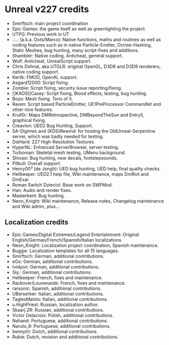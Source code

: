 # Unreal v227 credits

* Smirftsch: main project coordination
* Epic Games: the game itself as well as greenlighting the project.
* UTPG: Previous work in UT
* .:..: (a.k.a. Dots/Marco): Native functions, maths and routines as well as coding features such as in native Particle-Emitter, Octree-Hashing, Static Meshes, bug hunting, many script-fixes and additions.
* Shambler: Native coding, Anticheat, general support.
* Wolf: Anticheat, UnrealScript support.
* Chris Dohnal, aka UTGLR: original OpenGL, D3D8 and D3D9 renderers, native coding support.
* Kerilk: FMOD, OpenAL support.
* Asgard12000: Script fixing.
* Zombie: Script fixing, security issue reporting/fixing.
* []KAOS[]Casey: Script fixing, Blood effects, testing, bug hunting.
* Bozo: Mesh fixing. Tons of it.
* Raven: Script based ParticleEmitter, UE1PreProcessor Commandlet and other nice features.
* Krull0r: Maps DMRetrospective, DMBeyondTheSun and EntryII, graphical fixing.
* Creavion: UED2 Bug Hunting, Support.
* SA-Digimes and {KDS}Rewind: for hosting the OldUnreal-Serpentine server, which was badly needed for testing.
* DieHard: 227 High-Resolution Textures.
* HyperNL: Enhanced ServerBrowser, server testing.
* Turboman: Skeletal mesh testing, UMenu background.
* Shivaxi: Bug hunting, new decals, footstepsounds.
* Pitbull: Overall support.
* Henry00³ (de Jongh): UED bug hunting, UED help, final quality checks.
* Hellkeeper: UED2.1 help file, Wiki maintenance, maps DmRiot and DmExar.
* Roman Switch`Dzieciol: Base work on SWFMod.
* Han: Audio and render fixes.
* Masterkent: Bug hunting.
* Neon_Knight: Wiki maintenance, Release notes, Changelog maintenance and Wiki admin, plus...

## Localization credits

* Epic Games/Digital Extremes/Legend Entertainment: Original English/German/French/Spanish/Italian localizations
* Neon_Knight: Localization project coordination, Spanish maintenance.
* Buggie: Localization templates for all 15 languages.
* Smirftsch: German, additional contributions.
* eGo: German, additional contributions.
* Ividyon: German, additional contributions.
* Sly.: German, additional contributions.
* Hellkeeper: French, fixes and maintenance.
* Rackover/Louvenarde: French, fixes and maintenance.
* rarsonic: Spanish, additional contributions.
* UBerserker: Italian, additional contributions.
* TaglesMalsto: Italian, additional contributions.
* u.HighPriest: Russian, localization author.
* Skaarj ZR: Russian, additional contributions.
* Victor Delacroix: Polish, additional contributions.
* Nahand: Portuguese, additional contributions.
* Naruto_9: Portuguese, additional contributions.
* bennytrt: Dutch, additional contributions.
* Rubie: Dutch, revision and additional contributions.
